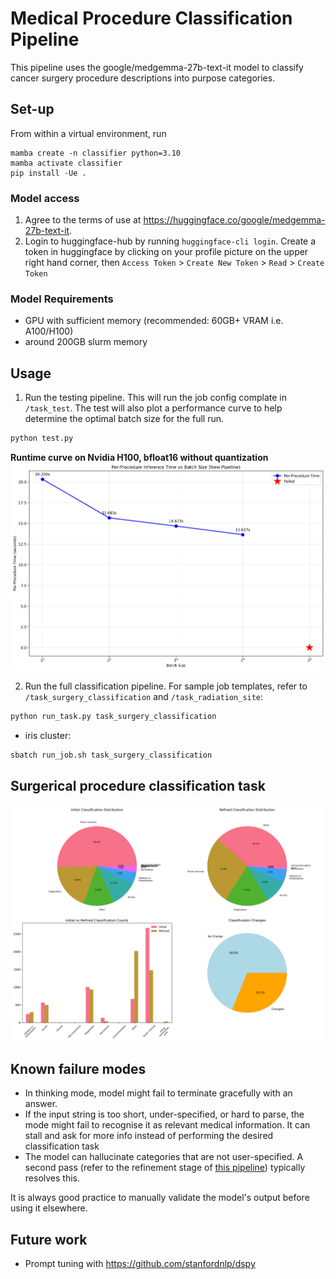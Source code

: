 # Medical Procedure Classification Pipeline
This pipeline uses the google/medgemma-27b-text-it model to classify cancer surgery procedure descriptions into purpose categories.

## Set-up
From within a virtual environment, run
```
mamba create -n classifier python=3.10
mamba activate classifier
pip install -Ue .
```

###  Model access
1. Agree to the terms of use at https://huggingface.co/google/medgemma-27b-text-it. 
2. Login to huggingface-hub by running `huggingface-cli login`. Create a token in huggingface by clicking on your profile picture on the upper right hand corner, then `Access Token` > `Create New Token` > `Read` > `Create Token`

###  Model Requirements
- GPU with sufficient memory (recommended: 60GB+ VRAM i.e. A100/H100)
- around 200GB slurm memory

## Usage
1. Run the testing pipeline. This will run the job config complate in `/task_test`. The test will also plot a performance curve to help determine the optimal batch size for the full run. 
```bash
python test.py
```
**Runtime curve on Nvidia H100, bfloat16 without quantization**
![](task_test/out/batch_size_optim.png)

2. Run the full classification pipeline. For sample job templates, refer to `/task_surgery_classification` and `/task_radiation_site`:
```bash
python run_task.py task_surgery_classification
```
* iris cluster:
```bash
sbatch run_job.sh task_surgery_classification
```

## Surgerical procedure classification task
![](task_surgery_classification/classification_distributions.png)


## Known failure modes
- In thinking mode, model might fail to terminate gracefully with an answer.
- If the input string is too short, under-specified, or hard to parse, the mode might fail to recognise it as relevant medical information. It can stall and ask for more info instead of performing the desired classification task
- The model can hallucinate categories that are not user-specified. A second pass (refer to the refinement stage of [this pipeline](task_surgery_classification/surgery_classification.json)) typically resolves this.

It is always good practice to manually validate the model's output before using it elsewhere.


## Future work
- Prompt tuning with https://github.com/stanfordnlp/dspy